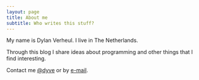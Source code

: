 ```yaml
---
layout: page
title: About me
subtitle: Who writes this stuff?
---
```


My name is Dylan Verheul. I live in The Netherlands.

Through this blog I share ideas about programming and other things that I find interesting.

Contact me [@dyve](https://twitter.com/dyve) or by [e-mail](mailto:dylan@dyve.net).
